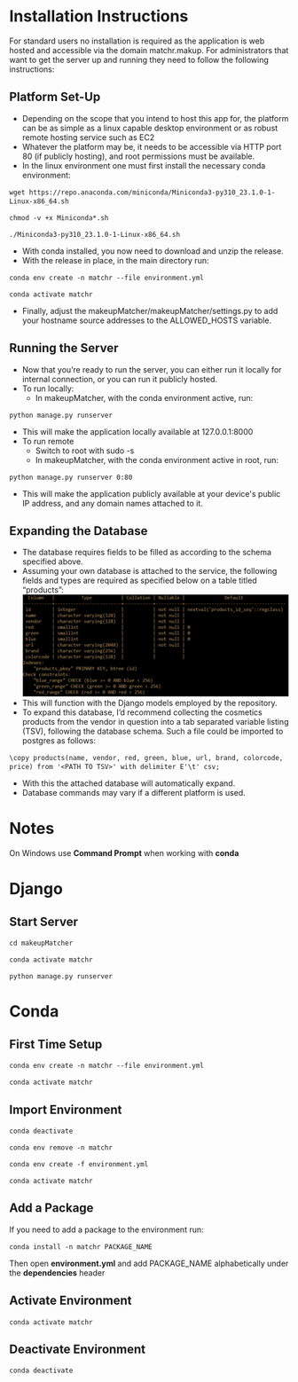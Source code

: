 # Installation Instructions
For standard users no installation is required as the application is web hosted and accessible via the domain matchr.makup. For administrators that want to get the server up and running they need to follow the following instructions:

## Platform Set-Up
- Depending on the scope that you intend to host this app for, the platform can be as simple as a linux capable desktop environment or as robust remote hosting service such as EC2
- Whatever the platform may be, it needs to be accessible via HTTP port 80 (if publicly hosting), and root permissions must be available.
- In the linux environment one must first install the necessary conda environment:
```
wget https://repo.anaconda.com/miniconda/Miniconda3-py310_23.1.0-1-Linux-x86_64.sh
```
```
chmod -v +x Miniconda*.sh
```
```
./Miniconda3-py310_23.1.0-1-Linux-x86_64.sh
```
- With conda installed, you now need to download and unzip the release.
- With the release in place, in the main directory run:
```
conda env create -n matchr --file environment.yml
```
```
conda activate matchr
```
- Finally, adjust the makeupMatcher/makeupMatcher/settings.py to add your hostname source addresses to the ALLOWED_HOSTS variable.

## Running the Server
- Now that you’re ready to run the server, you can either run it locally for internal connection, or you can run it publicly hosted.
- To run locally:
  - In makeupMatcher, with the conda environment active, run:
```
python manage.py runserver
```
  - This will make the application locally available at 127.0.0.1:8000
- To run remote
  - Switch to root with sudo -s
  - In makeupMatcher, with the conda environment active in root, run:
```
python manage.py runserver 0:80
```
  - This will make the application publicly available at your device's public IP address, and any domain names attached to it.

## Expanding the Database
- The database requires fields to be filled as according to the schema specified above.
- Assuming your own database is attached to the service, the following fields and types are required as specified below on a table titled “products”:
![Database Table Schema](DB.PNG)
- This will function with the Django models employed by the repository.
- To expand this database, I’d recommend collecting the cosmetics products from the vendor in question into a tab separated variable listing (TSV), following the database schema. Such a file could be imported to postgres as follows:
```
\copy products(name, vendor, red, green, blue, url, brand, colorcode, price) from '<PATH TO TSV>' with delimiter E'\t' csv;
```
- With this the attached database will automatically expand.
- Database commands may vary if a different platform is used.


# Notes

On Windows use **Command Prompt** when working with **conda**

# Django

## Start Server
```
cd makeupMatcher
```
```
conda activate matchr
```
```
python manage.py runserver
```

# Conda

## First Time Setup
```
conda env create -n matchr --file environment.yml
```
```
conda activate matchr
```

## Import Environment
```
conda deactivate
```
```
conda env remove -n matchr
```
```
conda env create -f environment.yml
```
```
conda activate matchr
```

## Add a Package

If you need to add a package to the environment run:
```
conda install -n matchr PACKAGE_NAME
```

Then open **environment.yml** and add PACKAGE_NAME alphabetically under the **dependencies** header  

## Activate Environment
```
conda activate matchr
```

## Deactivate Environment
```
conda deactivate
```
